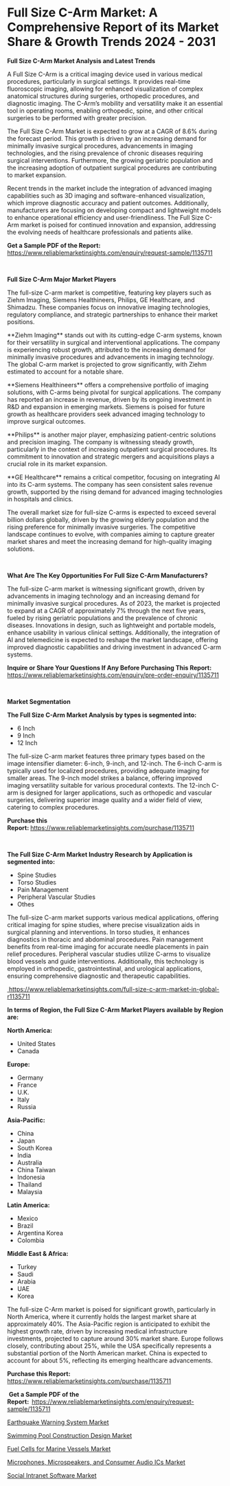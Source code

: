 <p><h1>Full Size C-Arm Market: A Comprehensive Report of its Market Share & Growth Trends 2024 - 2031</h1></p><p><strong>Full Size C-Arm Market Analysis and Latest Trends</strong></p>
<p><p>A Full Size C-Arm is a critical imaging device used in various medical procedures, particularly in surgical settings. It provides real-time fluoroscopic imaging, allowing for enhanced visualization of complex anatomical structures during surgeries, orthopedic procedures, and diagnostic imaging. The C-Arm’s mobility and versatility make it an essential tool in operating rooms, enabling orthopedic, spine, and other critical surgeries to be performed with greater precision.</p><p>The Full Size C-Arm Market is expected to grow at a CAGR of 8.6% during the forecast period. This growth is driven by an increasing demand for minimally invasive surgical procedures, advancements in imaging technologies, and the rising prevalence of chronic diseases requiring surgical interventions. Furthermore, the growing geriatric population and the increasing adoption of outpatient surgical procedures are contributing to market expansion.</p><p>Recent trends in the market include the integration of advanced imaging capabilities such as 3D imaging and software-enhanced visualization, which improve diagnostic accuracy and patient outcomes. Additionally, manufacturers are focusing on developing compact and lightweight models to enhance operational efficiency and user-friendliness. The Full Size C-Arm market is poised for continued innovation and expansion, addressing the evolving needs of healthcare professionals and patients alike.</p></p>
<p><strong>Get a Sample PDF of the Report:&nbsp;</strong> <a href="https://www.reliablemarketinsights.com/enquiry/request-sample/1135711?utm_campaign=1399&utm_medium=2&utm_source=Github&utm_content=ia&utm_term=09102024&utm_id=full-size-c-arm">https://www.reliablemarketinsights.com/enquiry/request-sample/1135711</a></p>
<p>&nbsp;</p>
<p><strong>Full Size C-Arm Major Market Players</strong></p>
<p><p>The full-size C-arm market is competitive, featuring key players such as Ziehm Imaging, Siemens Healthineers, Philips, GE Healthcare, and Shimadzu. These companies focus on innovative imaging technologies, regulatory compliance, and strategic partnerships to enhance their market positions.</p><p>**Ziehm Imaging** stands out with its cutting-edge C-arm systems, known for their versatility in surgical and interventional applications. The company is experiencing robust growth, attributed to the increasing demand for minimally invasive procedures and advancements in imaging technology. The global C-arm market is projected to grow significantly, with Ziehm estimated to account for a notable share.</p><p>**Siemens Healthineers** offers a comprehensive portfolio of imaging solutions, with C-arms being pivotal for surgical applications. The company has reported an increase in revenue, driven by its ongoing investment in R&D and expansion in emerging markets. Siemens is poised for future growth as healthcare providers seek advanced imaging technology to improve surgical outcomes.</p><p>**Philips** is another major player, emphasizing patient-centric solutions and precision imaging. The company is witnessing steady growth, particularly in the context of increasing outpatient surgical procedures. Its commitment to innovation and strategic mergers and acquisitions plays a crucial role in its market expansion.</p><p>**GE Healthcare** remains a critical competitor, focusing on integrating AI into its C-arm systems. The company has seen consistent sales revenue growth, supported by the rising demand for advanced imaging technologies in hospitals and clinics.</p><p>The overall market size for full-size C-arms is expected to exceed several billion dollars globally, driven by the growing elderly population and the rising preference for minimally invasive surgeries. The competitive landscape continues to evolve, with companies aiming to capture greater market shares and meet the increasing demand for high-quality imaging solutions.</p></p>
<p>&nbsp;</p>
<p><strong>What Are The Key Opportunities For Full Size C-Arm Manufacturers?</strong></p>
<p><p>The full-size C-arm market is witnessing significant growth, driven by advancements in imaging technology and an increasing demand for minimally invasive surgical procedures. As of 2023, the market is projected to expand at a CAGR of approximately 7% through the next five years, fueled by rising geriatric populations and the prevalence of chronic diseases. Innovations in design, such as lightweight and portable models, enhance usability in various clinical settings. Additionally, the integration of AI and telemedicine is expected to reshape the market landscape, offering improved diagnostic capabilities and driving investment in advanced C-arm systems.</p></p>
<p><strong>Inquire or Share Your Questions If Any Before Purchasing This Report:</strong> <a href="https://www.reliablemarketinsights.com/enquiry/pre-order-enquiry/1135711?utm_campaign=1399&utm_medium=2&utm_source=Github&utm_content=ia&utm_term=09102024&utm_id=full-size-c-arm">https://www.reliablemarketinsights.com/enquiry/pre-order-enquiry/1135711</a></p>
<p>&nbsp;</p>
<p><strong>Market Segmentation</strong></p>
<p><strong>The Full Size C-Arm Market Analysis by types is segmented into:</strong></p>
<p><ul><li>6 Inch</li><li>9 Inch</li><li>12 Inch</li></ul></p>
<p><p>The full-size C-arm market features three primary types based on the image intensifier diameter: 6-inch, 9-inch, and 12-inch. The 6-inch C-arm is typically used for localized procedures, providing adequate imaging for smaller areas. The 9-inch model strikes a balance, offering improved imaging versatility suitable for various procedural contexts. The 12-inch C-arm is designed for larger applications, such as orthopedic and vascular surgeries, delivering superior image quality and a wider field of view, catering to complex procedures.</p></p>
<p><strong>Purchase this Report:&nbsp;</strong><a href="https://www.reliablemarketinsights.com/purchase/1135711?utm_campaign=1399&utm_medium=2&utm_source=Github&utm_content=ia&utm_term=09102024&utm_id=full-size-c-arm">https://www.reliablemarketinsights.com/purchase/1135711</a></p>
<p>&nbsp;</p>
<p><strong>The Full Size C-Arm Market Industry Research by Application is segmented into:</strong></p>
<p><ul><li>Spine Studies</li><li>Torso Studies</li><li>Pain Management</li><li>Peripheral Vascular Studies</li><li>Othes</li></ul></p>
<p><p>The full-size C-arm market supports various medical applications, offering critical imaging for spine studies, where precise visualization aids in surgical planning and interventions. In torso studies, it enhances diagnostics in thoracic and abdominal procedures. Pain management benefits from real-time imaging for accurate needle placements in pain relief procedures. Peripheral vascular studies utilize C-arms to visualize blood vessels and guide interventions. Additionally, this technology is employed in orthopedic, gastrointestinal, and urological applications, ensuring comprehensive diagnostic and therapeutic capabilities.</p></p>
<p><a href="https://www.reliablemarketinsights.com/full-size-c-arm-market-in-global-r1135711?utm_campaign=1399&utm_medium=2&utm_source=Github&utm_content=ia&utm_term=09102024&utm_id=full-size-c-arm">&nbsp;https://www.reliablemarketinsights.com/full-size-c-arm-market-in-global-r1135711</a></p>
<p><strong>In terms of Region, the Full Size C-Arm Market Players available by Region are:</strong></p>
<p>
    <p> <strong> North America: </strong>
        <ul>
            <li>United States</li>
            <li>Canada</li>
        </ul>
        </p> 
    <p> <strong> Europe: </strong>
        <ul>
            <li>Germany</li>
            <li>France</li>
            <li>U.K.</li>
            <li>Italy</li>
            <li>Russia</li>
        </ul>
        </p> 
    <p> <strong> Asia-Pacific: </strong>
        <ul>
            <li>China</li>
            <li>Japan</li>
            <li>South Korea</li>
            <li>India</li>
            <li>Australia</li>
            <li>China Taiwan</li>
            <li>Indonesia</li>
            <li>Thailand</li>
            <li>Malaysia</li>
        </ul>
        </p> 
    <p> <strong> Latin America: </strong>
        <ul>
            <li>Mexico</li>
            <li>Brazil</li>
            <li>Argentina Korea</li>
            <li>Colombia</li>
        </ul>
        </p> 
    <p> <strong> Middle East & Africa: </strong>
        <ul>
            <li>Turkey</li>
            <li>Saudi</li>
            <li>Arabia</li>
            <li>UAE</li>
            <li>Korea</li>
        </ul>
    </p>
    </p>
<p><p>The full-size C-Arm market is poised for significant growth, particularly in North America, where it currently holds the largest market share at approximately 40%. The Asia-Pacific region is anticipated to exhibit the highest growth rate, driven by increasing medical infrastructure investments, projected to capture around 30% market share. Europe follows closely, contributing about 25%, while the USA specifically represents a substantial portion of the North American market. China is expected to account for about 5%, reflecting its emerging healthcare advancements.</p></p>
<p><strong>Purchase this Report: </strong><a href="https://www.reliablemarketinsights.com/purchase/1135711?utm_campaign=1399&utm_medium=2&utm_source=Github&utm_content=ia&utm_term=09102024&utm_id=full-size-c-arm">https://www.reliablemarketinsights.com/purchase/1135711</a></p>
<p>&nbsp;<strong>Get a Sample PDF of the Report:&nbsp;&nbsp;</strong><a href="https://www.reliablemarketinsights.com/enquiry/request-sample/1135711?utm_campaign=1399&utm_medium=2&utm_source=Github&utm_content=ia&utm_term=09102024&utm_id=full-size-c-arm">https://www.reliablemarketinsights.com/enquiry/request-sample/1135711</a></p>
<p><strong></strong></p>
<p><p><a href="https://www.linkedin.com/pulse/future-innovation-global-earthquake-warning-system-market-growth-b3oce?utm_campaign=1399&utm_medium=2&utm_source=Github&utm_content=ia&utm_term=09102024&utm_id=full-size-c-arm">Earthquake Warning System Market</a></p><p><a href="https://www.linkedin.com/pulse/global-swimming-pool-construction-design-market-status-2024-lxj7e?utm_campaign=1399&utm_medium=2&utm_source=Github&utm_content=ia&utm_term=09102024&utm_id=full-size-c-arm">Swimming Pool Construction Design Market</a></p><p><a href="https://www.linkedin.com/pulse/decoding-fuel-cells-marine-vessels-industry-dynamics-strategic-jqryf?utm_campaign=1399&utm_medium=2&utm_source=Github&utm_content=ia&utm_term=09102024&utm_id=full-size-c-arm">Fuel Cells for Marine Vessels Market</a></p><p><a href="https://github.com/tamvrosiya/Market-Research-Report-List-6/blob/main/microphones-microspeakers-and-consumer-audio-ics-market.md?utm_campaign=1399&utm_medium=2&utm_source=Github&utm_content=ia&utm_term=09102024&utm_id=full-size-c-arm">Microphones, Microspeakers, and Consumer Audio ICs Market</a></p><p><a href="https://www.linkedin.com/pulse/market-dynamics-future-trends-global-social-intranet-software-mvofe?utm_campaign=1399&utm_medium=2&utm_source=Github&utm_content=ia&utm_term=09102024&utm_id=full-size-c-arm">Social Intranet Software Market</a></p></p>